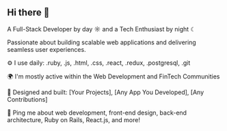 ## Hi there 👋

A Full-Stack Developer by day ☼ and a Tech Enthusiast by night ☾

Passionate about building scalable web applications and delivering seamless user experiences.

⚙️ I use daily: .ruby, .js, .html, .css, .react, .redux, .postgresql, .git

🌍 I'm mostly active within the Web Development and FinTech Communities

💅 Designed and built: [Your Projects], [Any App You Developed], [Any Contributions]

💬 Ping me about web development, front-end design, back-end architecture, Ruby on Rails, React.js, and more!
